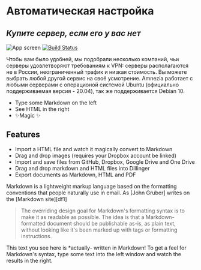 # Автоматическая настройка
## _Купите сервер, если его у вас нет_

[//]: # ([![N|Solid]&#40;https://cldup.com/dTxpPi9lDf.thumb.png&#41;]&#40;https://nodesource.com/products/nsolid&#41;)
![App screen](/docs/en/manual-install/img/app-screen.png)
[![Build Status](https://travis-ci.org/joemccann/dillinger.svg?branch=master)](https://travis-ci.org/joemccann/dillinger)

Чтобы вам было удобней, мы подобрали несколько компаний, чьи серверы удовлетворяют требованиям к VPN: серверы располагаются не в России, неограниченный трафик и низкая стоимость. Вы можете выбрать любой другой сервис на своё усмотрение. Amnezia работает с любыми серверами с операционой системой Ubuntu (официально поддерживаемая версия - 20.04), так же поддерживается Debian 10.

- Type some Markdown on the left
- See HTML in the right
- ✨Magic ✨

## Features

- Import a HTML file and watch it magically convert to Markdown
- Drag and drop images (requires your Dropbox account be linked)
- Import and save files from GitHub, Dropbox, Google Drive and One Drive
- Drag and drop markdown and HTML files into Dillinger
- Export documents as Markdown, HTML and PDF

Markdown is a lightweight markup language based on the formatting conventions
that people naturally use in email.
As [John Gruber] writes on the [Markdown site][df1]

> The overriding design goal for Markdown's
> formatting syntax is to make it as readable
> as possible. The idea is that a
> Markdown-formatted document should be
> publishable as-is, as plain text, without
> looking like it's been marked up with tags
> or formatting instructions.

This text you see here is *actually- written in Markdown! To get a feel
for Markdown's syntax, type some text into the left window and
watch the results in the right.
